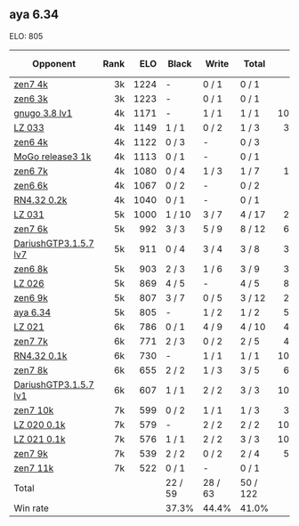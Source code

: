 ## aya 6.34 ##

ELO: 805

Opponent | Rank | ELO | Black | Write | Total | Win rate
---------|-----:|----:|-------|-------|-------|-------:
[zen7 4k](zen7%204k.md) | 3k | 1224 | - | 0 / 1 | 0 / 1 | 0.0%
[zen6 3k](zen6%203k.md) | 3k | 1223 | - | 0 / 1 | 0 / 1 | 0.0%
[gnugo 3.8 lv1](gnugo%203.8%20lv1.md) | 4k | 1171 | - | 1 / 1 | 1 / 1 | 100.0%
[LZ 033](LZ%20033.md) | 4k | 1149 | 1 / 1 | 0 / 2 | 1 / 3 | 33.3%
[zen6 4k](zen6%204k.md) | 4k | 1122 | 0 / 3 | - | 0 / 3 | 0.0%
[MoGo release3 1k](MoGo%20release3%201k.md) | 4k | 1113 | 0 / 1 | - | 0 / 1 | 0.0%
[zen6 7k](zen6%207k.md) | 4k | 1080 | 0 / 4 | 1 / 3 | 1 / 7 | 14.3%
[zen6 6k](zen6%206k.md) | 4k | 1067 | 0 / 2 | - | 0 / 2 | 0.0%
[RN4.32 0.2k](RN4.32%200.2k.md) | 4k | 1040 | 0 / 1 | - | 0 / 1 | 0.0%
[LZ 031](LZ%20031.md) | 5k | 1000 | 1 / 10 | 3 / 7 | 4 / 17 | 23.5%
[zen7 6k](zen7%206k.md) | 5k | 992 | 3 / 3 | 5 / 9 | 8 / 12 | 66.7%
[DariushGTP3.1.5.7 lv7](DariushGTP3.1.5.7%20lv7.md) | 5k | 911 | 0 / 4 | 3 / 4 | 3 / 8 | 37.5%
[zen6 8k](zen6%208k.md) | 5k | 903 | 2 / 3 | 1 / 6 | 3 / 9 | 33.3%
[LZ 026](LZ%20026.md) | 5k | 869 | 4 / 5 | - | 4 / 5 | 80.0%
[zen6 9k](zen6%209k.md) | 5k | 807 | 3 / 7 | 0 / 5 | 3 / 12 | 25.0%
[aya 6.34](aya%206.34.md) | 5k | 805 | - | 1 / 2 | 1 / 2 | 50.0%
[LZ 021](LZ%20021.md) | 6k | 786 | 0 / 1 | 4 / 9 | 4 / 10 | 40.0%
[zen7 7k](zen7%207k.md) | 6k | 771 | 2 / 3 | 0 / 2 | 2 / 5 | 40.0%
[RN4.32 0.1k](RN4.32%200.1k.md) | 6k | 730 | - | 1 / 1 | 1 / 1 | 100.0%
[zen7 8k](zen7%208k.md) | 6k | 655 | 2 / 2 | 1 / 3 | 3 / 5 | 60.0%
[DariushGTP3.1.5.7 lv1](DariushGTP3.1.5.7%20lv1.md) | 6k | 607 | 1 / 1 | 2 / 2 | 3 / 3 | 100.0%
[zen7 10k](zen7%2010k.md) | 7k | 599 | 0 / 2 | 1 / 1 | 1 / 3 | 33.3%
[LZ 020 0.1k](LZ%20020%200.1k.md) | 7k | 579 | - | 2 / 2 | 2 / 2 | 100.0%
[LZ 021 0.1k](LZ%20021%200.1k.md) | 7k | 576 | 1 / 1 | 2 / 2 | 3 / 3 | 100.0%
[zen7 9k](zen7%209k.md) | 7k | 539 | 2 / 2 | 0 / 2 | 2 / 4 | 50.0%
[zen7 11k](zen7%2011k.md) | 7k | 522 | 0 / 1 | - | 0 / 1 | 0.0%
Total | | | 22 / 59 | 28 / 63 | 50 / 122 | 
Win rate| | | 37.3% | 44.4% | 41.0% | 
